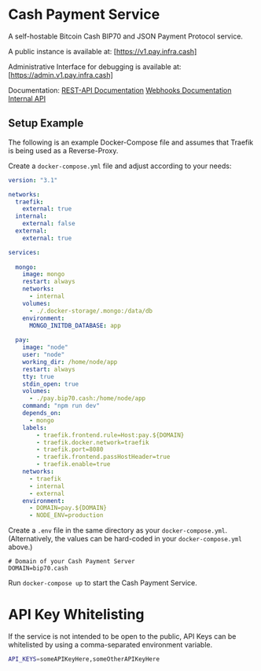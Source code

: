 # Cash Payment Service

A self-hostable Bitcoin Cash BIP70 and JSON Payment Protocol service.

A public instance is available at:
[https://v1.pay.infra.cash]

Administrative Interface for debugging is available at:
[https://admin.v1.pay.infra.cash]

Documentation:
[REST-API Documentation](https://developers-cash.github.io/cash-pay-server/tutorial-Webhooks.html)
[Webhooks Documentation](https://developers-cash.github.io/cash-pay-server/tutorial-Webhooks.html)
[Internal API](https://developers-cash.github.io/cash-pay-server/)

## Setup Example

The following is an example Docker-Compose file and assumes that Traefik is being used as a Reverse-Proxy.

Create a `docker-compose.yml` file and adjust according to your needs:

```yaml
version: "3.1"

networks:
  traefik:
    external: true
  internal:
    external: false
  external:
    external: true

services:
    
  mongo:
    image: mongo
    restart: always
    networks:
      - internal
    volumes:
      - ./.docker-storage/.mongo:/data/db
    environment:
      MONGO_INITDB_DATABASE: app
      
  pay:
    image: "node"
    user: "node"
    working_dir: /home/node/app
    restart: always
    tty: true
    stdin_open: true
    volumes:
      - ./pay.bip70.cash:/home/node/app
    command: "npm run dev"
    depends_on:
      - mongo
    labels:
        - traefik.frontend.rule=Host:pay.${DOMAIN}
        - traefik.docker.network=traefik
        - traefik.port=8080
        - traefik.frontend.passHostHeader=true
        - traefik.enable=true
    networks:
      - traefik
      - internal
      - external
    environment:
      - DOMAIN=pay.${DOMAIN}
      - NODE_ENV=production
```

Create a `.env` file in the same directory as your `docker-compose.yml`.
(Alternatively, the values can be hard-coded in your `docker-compose.yml` above.)

```
# Domain of your Cash Payment Server
DOMAIN=bip70.cash 
```

Run `docker-compose up` to start the Cash Payment Service.

# API Key Whitelisting

If the service is not intended to be open to the public, API Keys can be whitelisted by using a
comma-separated environment variable.

```sh
API_KEYS=someAPIKeyHere,someOtherAPIKeyHere
```
